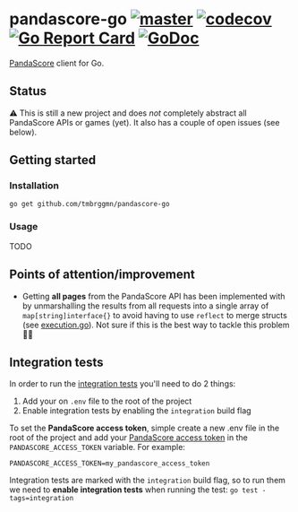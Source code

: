 # pandascore-go [![master](https://github.com/tmbrggmn/pandascore-go/workflows/master/badge.svg?branch=master)](https://github.com/tmbrggmn/pandascore-go/actions?query=workflow%3Amaster) [![codecov](https://codecov.io/gh/tmbrggmn/pandascore-go/branch/master/graph/badge.svg)](https://codecov.io/gh/tmbrggmn/pandascore-go) [![Go Report Card](https://goreportcard.com/badge/github.com/tmbrggmn/pandascore-go)](https://goreportcard.com/report/github.com/tmbrggmn/pandascore-go) [![GoDoc](https://godoc.org/github.com/tmbrggmn/pandascore-go?status.svg)](https://pkg.go.dev/github.com/tmbrggmn/pandascore-go)

[PandaScore](https://pandascore.co) client for Go.

## Status

:warning: This is still a new project and does *not* completely abstract all PandaScore APIs or games (yet). It also
has a couple of open issues (see below).

## Getting started

### Installation

```
go get github.com/tmbrggmn/pandascore-go
```

### Usage

TODO

## Points of attention/improvement

 * Getting **all pages** from the PandaScore API has been implemented with by unmarshalling the results from all
 requests into a single array of `map[string]interface{}` to avoid having to use `reflect` to merge structs (see 
 [execution.go](execution.go)). Not sure if this is the best way to tackle this problem :man_shrugging: 

## Integration tests

In order to run the [integration tests](integration_test.go) you'll need to do 2 things:
 1. Add your on `.env` file to the root of the project 
 2. Enable integration tests by enabling the `integration` build flag

To set the **PandaScore access token**, simple create a new .env file in the root
of the project and add your [PandaScore access token](https://pandascore.co/settings) in the `PANDASCORE_ACCESS_TOKEN` 
variable. For example:

```dotenv
PANDASCORE_ACCESS_TOKEN=my_pandascore_access_token
```

Integration tests are marked with the `integration` build flag, so to run them
we need to **enable integration tests** when running the test: `go test -tags=integration` 
